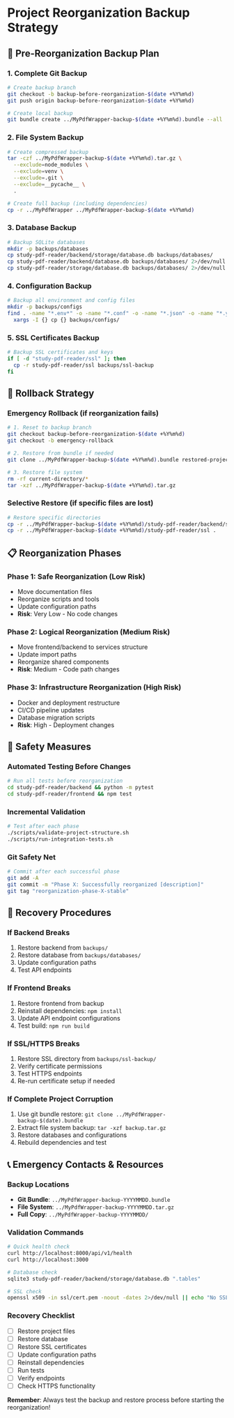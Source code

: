 # Project Reorganization Backup Strategy

## 🚨 Pre-Reorganization Backup Plan

### 1. Complete Git Backup
```bash
# Create backup branch
git checkout -b backup-before-reorganization-$(date +%Y%m%d)
git push origin backup-before-reorganization-$(date +%Y%m%d)

# Create local backup
git bundle create ../MyPdfWrapper-backup-$(date +%Y%m%d).bundle --all
```

### 2. File System Backup
```bash
# Create compressed backup
tar -czf ../MyPdfWrapper-backup-$(date +%Y%m%d).tar.gz \
  --exclude=node_modules \
  --exclude=venv \
  --exclude=.git \
  --exclude=__pycache__ \
  .

# Create full backup (including dependencies)
cp -r ../MyPdfWrapper ../MyPdfWrapper-backup-$(date +%Y%m%d)
```

### 3. Database Backup
```bash
# Backup SQLite databases
mkdir -p backups/databases
cp study-pdf-reader/backend/storage/database.db backups/databases/
cp study-pdf-reader/backend/database.db backups/databases/ 2>/dev/null || true
cp study-pdf-reader/storage/database.db backups/databases/ 2>/dev/null || true
```

### 4. Configuration Backup
```bash
# Backup all environment and config files
mkdir -p backups/configs
find . -name "*.env*" -o -name "*.conf" -o -name "*.json" -o -name "*.yml" -o -name "*.yaml" | \
  xargs -I {} cp {} backups/configs/
```

### 5. SSL Certificates Backup
```bash
# Backup SSL certificates and keys
if [ -d "study-pdf-reader/ssl" ]; then
  cp -r study-pdf-reader/ssl backups/ssl-backup
fi
```

## 🔄 Rollback Strategy

### Emergency Rollback (if reorganization fails)
```bash
# 1. Reset to backup branch
git checkout backup-before-reorganization-$(date +%Y%m%d)
git checkout -b emergency-rollback

# 2. Restore from bundle if needed
git clone ../MyPdfWrapper-backup-$(date +%Y%m%d).bundle restored-project

# 3. Restore file system
rm -rf current-directory/*
tar -xzf ../MyPdfWrapper-backup-$(date +%Y%m%d).tar.gz
```

### Selective Restore (if specific files are lost)
```bash
# Restore specific directories
cp -r ../MyPdfWrapper-backup-$(date +%Y%m%d)/study-pdf-reader/backend/storage .
cp -r ../MyPdfWrapper-backup-$(date +%Y%m%d)/study-pdf-reader/ssl .
```

## 📋 Reorganization Phases

### Phase 1: Safe Reorganization (Low Risk)
- Move documentation files
- Reorganize scripts and tools
- Update configuration paths
- **Risk**: Very Low - No code changes

### Phase 2: Logical Reorganization (Medium Risk)
- Move frontend/backend to services structure
- Update import paths
- Reorganize shared components
- **Risk**: Medium - Code path changes

### Phase 3: Infrastructure Reorganization (High Risk)
- Docker and deployment restructure
- CI/CD pipeline updates
- Database migration scripts
- **Risk**: High - Deployment changes

## 🛟 Safety Measures

### Automated Testing Before Changes
```bash
# Run all tests before reorganization
cd study-pdf-reader/backend && python -m pytest
cd study-pdf-reader/frontend && npm test
```

### Incremental Validation
```bash
# Test after each phase
./scripts/validate-project-structure.sh
./scripts/run-integration-tests.sh
```

### Git Safety Net
```bash
# Commit after each successful phase
git add -A
git commit -m "Phase X: Successfully reorganized [description]"
git tag "reorganization-phase-X-stable"
```

## 🚀 Recovery Procedures

### If Backend Breaks
1. Restore backend from `backups/`
2. Restore database from `backups/databases/`
3. Update configuration paths
4. Test API endpoints

### If Frontend Breaks
1. Restore frontend from backup
2. Reinstall dependencies: `npm install`
3. Update API endpoint configurations
4. Test build: `npm run build`

### If SSL/HTTPS Breaks
1. Restore SSL directory from `backups/ssl-backup/`
2. Verify certificate permissions
3. Test HTTPS endpoints
4. Re-run certificate setup if needed

### If Complete Project Corruption
1. Use git bundle restore: `git clone ../MyPdfWrapper-backup-$(date).bundle`
2. Extract file system backup: `tar -xzf backup.tar.gz`
3. Restore databases and configurations
4. Rebuild dependencies and test

## 📞 Emergency Contacts & Resources

### Backup Locations
- **Git Bundle**: `../MyPdfWrapper-backup-YYYYMMDD.bundle`
- **File System**: `../MyPdfWrapper-backup-YYYYMMDD.tar.gz`
- **Full Copy**: `../MyPdfWrapper-backup-YYYYMMDD/`

### Validation Commands
```bash
# Quick health check
curl http://localhost:8000/api/v1/health
curl http://localhost:3000

# Database check
sqlite3 study-pdf-reader/backend/storage/database.db ".tables"

# SSL check
openssl x509 -in ssl/cert.pem -noout -dates 2>/dev/null || echo "No SSL cert"
```

### Recovery Checklist
- [ ] Restore project files
- [ ] Restore database
- [ ] Restore SSL certificates
- [ ] Update configuration paths
- [ ] Reinstall dependencies
- [ ] Run tests
- [ ] Verify endpoints
- [ ] Check HTTPS functionality

**Remember**: Always test the backup and restore process before starting the reorganization!
